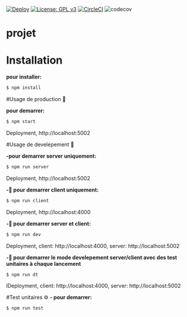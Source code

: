 [![Deploy](https://www.herokucdn.com/deploy/button.png)](https://heroku.com/deploy)
[![License: GPL v3](https://img.shields.io/badge/License-GPLv3-blue.svg)](https://www.gnu.org/licenses/gpl-3.0)
[![CircleCI](https://circleci.com/gh/andresvcc/ademag/tree/master.svg?style=svg&circle-token=63aa6d370278eee4e107cfda2983813282ad9352)](https://circleci.com/gh/andresvcc/ademag/tree/master)
![codecov](https://img.shields.io/badge/status-developement-orange)



#  projet

# Installation
**pour installer:**
```bash
$ npm install
```

#Usage de production 🚀

**pour demarrer:**
```bash
$ npm start
```
Deployment, http://localhost:5002


#Usage de develepement 🔧

**-pour demarrer server uniquement:** 
```bash
$ npm run server
```
Deployment, http://localhost:5002

**-📌 pour demarrer client uniquement:**
```bash
$ npm run client
```
Deployment, http://localhost:4000

**-📌 pour demarrer server et client:**
```bash
$ npm run dev
```
Deployment, client: http://localhost:4000, server: http://localhost:5002

**-📌 pour demarrer le mode develepement server/client avec des test unitaires à chaque lancement**
```bash
$ npm run dt
```
lDeployment, client: http://localhost:4000, server: http://localhost:5002 


#Test unitaires ⚙
**- pour demarrer:**
```bash
$ npm run test
```